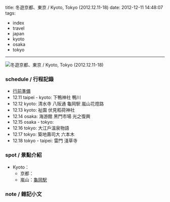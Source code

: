 title: 冬遊京都、東京 / Kyoto, Tokyo (2012.12.11-18)
date: 2012-12-11 14:48:07
tags:
- index
- travel
- japan
- kyoto
- osaka
- tokyo
---
![冬遊京都、東京 / Kyoto, Tokyo (2012.12.11-18)](http://farm9.staticflickr.com/8525/8530131158_89c66c41ba_c.jpg)

### schedule / 行程記錄 ###

-   [行前準備](http://goo.gl/U8TCx5)
-   12.11 taipei - kyoto: 下鴨神社 鴨川
-   12.12 kyoto: 清水寺 八阪通 龜岡駅 嵐山花燈路
-   12.13 kyoto: 祉園 伏見稻荷神社
-   12.14 osaka: 海游館 黑門市場 光之復興
-   12.15 osaka - tokyo:
-   12.16 tokyo: 大江戶溫泉物語
-   12.17 tokyo: 築地壽司大 六本木
-   12.18 tokyo - taipei: 雷門 淺草寺

### spot / 景點介紹 ###

-   Kyoto：
    -   京都：
    -   嵐山：[龜岡駅](http://goo.gl/ueM0of)

### note / 雜記小文 ###
